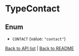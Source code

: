 # TypeContact

## Enum


* `CONTACT` (value: `"contact"`)


[Back to API list](../README.md#documentation-for-api-endpoints) | [Back to README](../README.md)


